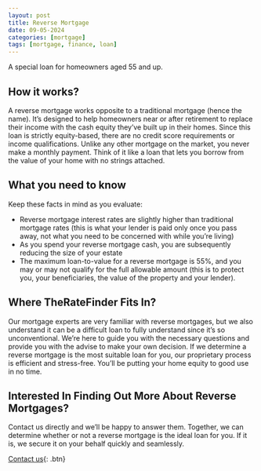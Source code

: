 ```yaml
---
layout: post
title: Reverse Mortgage
date: 09-05-2024
categories: [mortgage]
tags: [mortgage, finance, loan]
---
```


A special loan for homeowners aged 55 and up.

## How it works?

A reverse mortgage works opposite to a traditional mortgage (hence the name). It’s designed to help homeowners near or after retirement to replace their income with the cash equity they’ve built up in their homes. Since this loan is strictly equity-based, there are no credit score requirements or income qualifications. Unlike any other mortgage on the market, you never make a monthly payment. Think of it like a loan that lets you borrow from the value of your home with no strings attached.

## What you need to know

Keep these facts in mind as you evaluate:

- Reverse mortgage interest rates are slightly higher than traditional mortgage rates (this is what your lender is paid only once you pass away, not what you need to be concerned with while you’re living)
- As you spend your reverse mortgage cash, you are subsequently reducing the size of your estate
- The maximum loan-to-value for a reverse mortgage is 55%, and you may or may not qualify for the full allowable amount (this is to protect you, your beneficiaries, the value of the property and your lender).

## Where TheRateFinder Fits In?

Our mortgage experts are very familiar with reverse mortgages, but we also understand it can be a difficult loan to fully understand since it’s so unconventional. We’re here to guide you with the necessary questions and provide you with the advise to make your own decision. If we determine a reverse mortgage is the most suitable loan for you, our proprietary process is efficient and stress-free. You’ll be putting your home equity to good use in no time.

## Interested In Finding Out More About Reverse Mortgages?

Contact us directly and we’ll be happy to answer them. Together, we can determine whether or not a reverse mortgage is the ideal loan for you. If it is, we secure it on your behalf quickly and seamlessly.

[Contact us](https://theratefinder.ca/){: .btn}